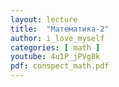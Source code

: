 ```yaml
---
layout: lecture
title:  "Математика-2"
author: i_love_myself
categories: [ math ]
youtube: 4u1P_jPVg8k
pdf: conspect_math.pdf
---
```

